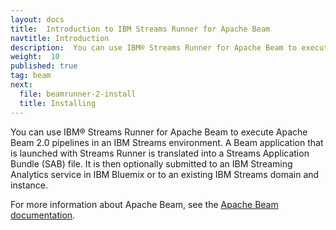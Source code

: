 ```yaml
---
layout: docs
title:  Introduction to IBM Streams Runner for Apache Beam
navtitle: Introduction
description:  You can use IBM® Streams Runner for Apache Beam to execute Apache Beam 2.0 pipelines in an IBM Streams environment.
weight:  10
published: true
tag: beam
next:
  file: beamrunner-2-install
  title: Installing
---
```


You can use IBM® Streams Runner for Apache Beam to execute Apache Beam 2.0 pipelines in an IBM Streams environment. A Beam application that is launched with Streams Runner is translated into a Streams Application Bundle (SAB) file. It is then optionally submitted to an IBM Streaming Analytics service in IBM Bluemix or to an existing IBM Streams domain and instance.

For more information about Apache Beam, see the [Apache Beam documentation](https://beam.apache.org/documentation/).
